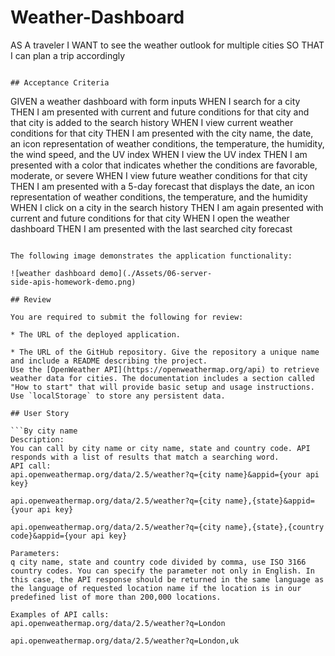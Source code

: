# Weather-Dashboard
AS A traveler
I WANT to see the weather outlook for multiple cities
SO THAT I can plan a trip accordingly
```

## Acceptance Criteria

```
GIVEN a weather dashboard with form inputs
WHEN I search for a city
THEN I am presented with current and future conditions for that city and that city is added to the search history
WHEN I view current weather conditions for that city
THEN I am presented with the city name, the date, an icon representation of weather conditions, the temperature, the humidity, the wind speed, and the UV index
WHEN I view the UV index
THEN I am presented with a color that indicates whether the conditions are favorable, moderate, or severe
WHEN I view future weather conditions for that city
THEN I am presented with a 5-day forecast that displays the date, an icon representation of weather conditions, the temperature, and the humidity
WHEN I click on a city in the search history
THEN I am again presented with current and future conditions for that city
WHEN I open the weather dashboard
THEN I am presented with the last searched city forecast
```

The following image demonstrates the application functionality:

![weather dashboard demo](./Assets/06-server- 
side-apis-homework-demo.png)

## Review

You are required to submit the following for review:

* The URL of the deployed application.

* The URL of the GitHub repository. Give the repository a unique name and include a README describing the project.
Use the [OpenWeather API](https://openweathermap.org/api) to retrieve weather data for cities. The documentation includes a section called "How to start" that will provide basic setup and usage instructions. Use `localStorage` to store any persistent data.

## User Story

```By city name
Description:
You can call by city name or city name, state and country code. API responds with a list of results that match a searching word.
API call:
api.openweathermap.org/data/2.5/weather?q={city name}&appid={your api key}

api.openweathermap.org/data/2.5/weather?q={city name},{state}&appid={your api key}

api.openweathermap.org/data/2.5/weather?q={city name},{state},{country code}&appid={your api key}

Parameters:
q city name, state and country code divided by comma, use ISO 3166 country codes. You can specify the parameter not only in English. In this case, the API response should be returned in the same language as the language of requested location name if the location is in our predefined list of more than 200,000 locations.

Examples of API calls:
api.openweathermap.org/data/2.5/weather?q=London

api.openweathermap.org/data/2.5/weather?q=London,uk